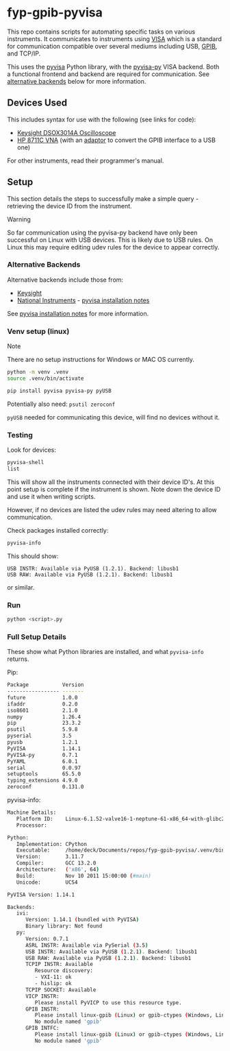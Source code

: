 # fyp-gpib-pyvisa

This repo contains scripts for automating specific tasks on various instruments. It communicates to instruments using [VISA](https://en.wikipedia.org/wiki/Virtual_instrument_software_architecture) which is a standard for communication compatible over several mediums including USB, [GPIB](https://en.wikipedia.org/wiki/GPIB), and TCP/IP.

This uses the [pyvisa](https://pyvisa.readthedocs.io/en/latest/) Python library, with the [pyvisa-py](https://pyvisa.readthedocs.io/projects/pyvisa-py/en/latest/) VISA backend. Both a functional frontend and backend are required for communication. See [alternative backends](#alternative-backends) below for more information.


## Devices Used

This includes syntax for use with the following (see links for code):
- [Keysight DSOX3014A Oscilloscope](Keysight%20DSOX3014A%20Scope/)
- [HP 8711C VNA](HP8711C%20VNA/) (with an [adaptor](https://github.com/xyphro/UsbGpib) to convert the GPIB interface to a USB one)


For other instruments, read their programmer's manual.

## Setup

This section details the steps to successfully make a simple query - retrieving the device ID from the instrument.

> [!WARNING]
> So far communication using the pyvisa-py backend have only been successful on Linux with USB devices. This is likely due to USB rules. On Linux this may require editing udev rules for the device to appear correctly.

### Alternative Backends

Alternative backends include those from:

- [Keysight](https://www.keysight.com/en/pd-1985909/io-libraries-suite/)
- [National Instruments](https://www.ni.com/en/support/downloads/drivers/download.ni-visa.html) - [pyvisa installation notes](https://pyvisa.readthedocs.io/en/latest/faq/getting_nivisa.html)

See [pyvisa installation notes](https://pyvisa.readthedocs.io/en/latest/introduction/getting.html) for more information.


### Venv setup (linux)

> [!NOTE]
> There are no setup instructions for Windows or MAC OS currently.

```bash
python -m venv .venv
source .venv/bin/activate

pip install pyvisa pyvisa-py pyUSB
```
Potentially also need: `psutil zeroconf`


`pyUSB` needed for communicating this device, will find no devices without it.

### Testing

Look for devices:

```bash
pyvisa-shell
list
```
This will show all the instruments connected with their device ID's. At this point setup is complete if the instrument is shown. Note down the device ID and use it when writing scripts.

However, if no devices are listed the udev rules may need altering to allow communication.

Check packages installed correctly:

```bash
pyvisa-info
```

This should show:

```
USB INSTR: Available via PyUSB (1.2.1). Backend: libusb1
USB RAW: Available via PyUSB (1.2.1). Backend: libusb1
```

or similar. 

### Run 

```bash
python <script>.py
```


### Full Setup Details

These show what Python libraries are installed, and what `pyvisa-info` returns.

Pip:

```bash
Package           Version
----------------- -------
future            1.0.0
ifaddr            0.2.0
iso8601           2.1.0
numpy             1.26.4
pip               23.3.2
psutil            5.9.8
pyserial          3.5
pyusb             1.2.1
PyVISA            1.14.1
PyVISA-py         0.7.1
PyYAML            6.0.1
serial            0.0.97
setuptools        65.5.0
typing_extensions 4.9.0
zeroconf          0.131.0
```

pyvisa-info:

```bash
Machine Details:
   Platform ID:    Linux-6.1.52-valve16-1-neptune-61-x86_64-with-glibc2.38
   Processor:      

Python:
   Implementation: CPython
   Executable:     /home/deck/Documents/repos/fyp-gpib-pyvisa/.venv/bin/python
   Version:        3.11.7
   Compiler:       GCC 13.2.0
   Architecture:   ('x86', 64)
   Build:          Nov 10 2011 15:00:00 (#main)
   Unicode:        UCS4

PyVISA Version: 1.14.1

Backends:
   ivi:
      Version: 1.14.1 (bundled with PyVISA)
      Binary library: Not found
   py:
      Version: 0.7.1
      ASRL INSTR: Available via PySerial (3.5)
      USB INSTR: Available via PyUSB (1.2.1). Backend: libusb1
      USB RAW: Available via PyUSB (1.2.1). Backend: libusb1
      TCPIP INSTR: Available 
         Resource discovery:
         - VXI-11: ok
         - hislip: ok
      TCPIP SOCKET: Available 
      VICP INSTR:
         Please install PyVICP to use this resource type.
      GPIB INSTR:
         Please install linux-gpib (Linux) or gpib-ctypes (Windows, Linux) to use this resource type. Note that installing gpib-ctypes will give you access to a broader range of functionalities.
         No module named 'gpib'
      GPIB INTFC:
         Please install linux-gpib (Linux) or gpib-ctypes (Windows, Linux) to use this resource type. Note that installing gpib-ctypes will give you access to a broader range of functionalities.
         No module named 'gpib'
```